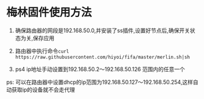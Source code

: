 # 梅林固件使用方法

1. 确保路由器的网段是192.168.50.0,并安装了ss插件,设置好节点后,确保开关状态为关,保存应用

2. 路由器中执行命令`curl https://raw.githubusercontent.com/hiyoi/fifa/master/merlin.sh|sh`

3. ps4 ip地址手动设置到192.168.50.2～192.168.50.126 范围内的任意一个


ps: 可以在路由器中设置dhcp的ip范围为192.168.50.127～192.168.50.254,这样自动获取ip的设备就不会走代理
